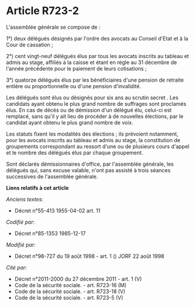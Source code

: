 # Article R723-2

L'assemblée générale se compose de : 

1°) deux délégués désignés par l'ordre des avocats au Conseil d'Etat et à la Cour de cassation ; 

2°) cent vingt-neuf délégués élus par tous les avocats inscrits au tableau et admis au stage, affiliés à la caisse et étant
en règle au 31 décembre de l'année précédente pour le paiement de leurs cotisations ; 

3°) quatorze délégués élus par les bénéficiaires d'une pension de retraite entière ou proportionnelle ou d'une pension
d'invalidité. 

Les délégués sont élus ou désignés pour six ans au scrutin secret     . Les candidats ayant obtenu le plus grand nombre de
suffrages sont proclamés élus. En cas de décès ou de démission d'un délégué élu, celui-ci est remplacé, sans qu'il y ait lieu
de procéder à de nouvelles élections, par le candidat ayant obtenu le plus grand nombre de voix. 

Les statuts fixent les modalités des élections ; ils prévoient notamment, pour les avocats inscrits au tableau et admis au
stage, la constitution de groupements correspondant au ressort d'une ou de plusieurs cours d'appel et le nombre des délégués
élus par chaque groupement. 

Sont déclarés démissionnaires d'office, par l'assemblée générale, les délégués qui, sans excuse valable, n'ont pas assisté à
trois séances successives de l'assemblée générale.

**Liens relatifs à cet article**

_Anciens textes_:

  - Décret n°55-413 1955-04-02 art. 11

_Codifié par_:

  - Décret n°85-1353 1985-12-17

_Modifié par_:

  - Décret n°98-727 du 19 août 1998 - art. 1 () JORF 22 août 1998

_Cité par_:

  - Décret n°2011-2000 du 27 décembre 2011 - art. 1 (V)
  - Code de la sécurité sociale. - art. R723-16 (M)
  - Code de la sécurité sociale. - art. R723-18 (V)
  - Code de la sécurité sociale. - art. R723-5 (V)
